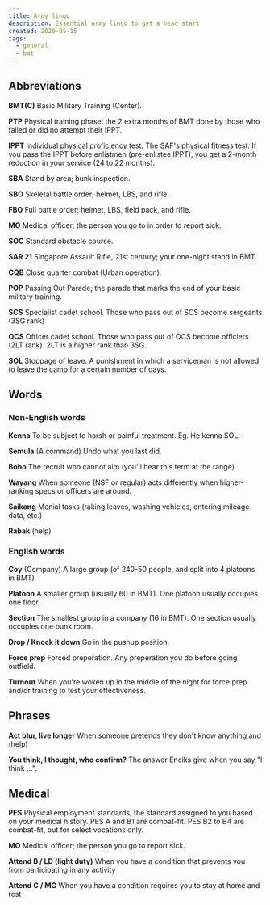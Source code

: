 ```yaml
---
title: Army lingo
description: Essential army lingo to get a head start
created: 2020-05-15
tags:
  - general
  - bmt
---
```


## Abbreviations
**BMT(C)**
Basic Military Training (Center).

**PTP**
Physical training phase: the 2 extra months of BMT done by those who failed or did no attempt their IPPT.

**IPPT**
[Individual physical proficiency test](https://en.m.wikipedia.org/wiki/Individual_physical_proficiency_test). The SAF's physical fitness test. If you pass the IPPT before enlistmen (pre-enlistee IPPT), you get a 2-month reduction in your service (24 to 22 months).

**SBA**
Stand by area; bunk inspection.

**SBO**
Skeletal battle order; helmet, LBS, and rifle.

**FBO**
Full battle order; helmet, LBS, field pack, and rifle.

**MO**
Medical officer; the person you go to in order to report sick.

**SOC**
Standard obstacle course.

**SAR 21**
Singapore Assault Rifle, 21st century; your one-night stand in BMT.

**CQB**
Close quarter combat (Urban operation).

**POP**
Passing Out Parade; the parade that marks the end of your basic military training.

**SCS**
Specialist cadet school. Those who pass out of SCS become sergeants (3SG rank)

**OCS**
Officer cadet school. Those who pass out of OCS become officiers (2LT rank). 2LT is a higher rank than 3SG.

**SOL**
Stoppage of leave. A punishment in which a serviceman is not allowed to leave the camp for a certain number of days.

## Words

### Non-English words

**Kenna**
To be subject to harsh or painful treatment. Eg. He kenna SOL.

**Semula**
(A command) Undo what you last did.

**Bobo**
The recruit who cannot aim (you'll hear this term at the range).

**Wayang**
When someone (NSF or regular) acts differently when higher-ranking specs or officers are around.
  
**Saikang**
Menial tasks (raking leaves, washing vehicles, entering mileage data, etc.)
  
**Rabak**
(help)
  
### English words

**Coy**
(Company) A large group (of 240-50 people, and split into 4 platoons in BMT)

**Platoon**
A smaller group (usually 60 in BMT). One platoon usually occupies one floor.

**Section**
The smallest group in a company (16 in BMT). One section usually occupies one bunk room.

**Drop / Knock it down**
Go in the pushup position.

**Force prep**
Forced preperation. Any preperation you do before going outfield.

**Turnout**
When you're woken up in the middle of the night for force prep and/or training to test your effectiveness.

## Phrases

**Act blur, live longer**
When someone pretends they don't know anything and (help)
  
**You think, I thought, who confirm?**
The answer Enciks give when you say "I think ...".


## Medical
**PES**
Physical employment standards, the standard assigned to you based on your medical history. PES A and B1 are combat-fit. PES B2 to B4 are combat-fit, but for select vocations only.

**MO**
Medical officer; the person you go to report sick.

**Attend B / LD (light duty)**
When you have a condition that prevents you from participating in any activity

**Attend C / MC**
When you have a condition requires you to stay at home and rest

